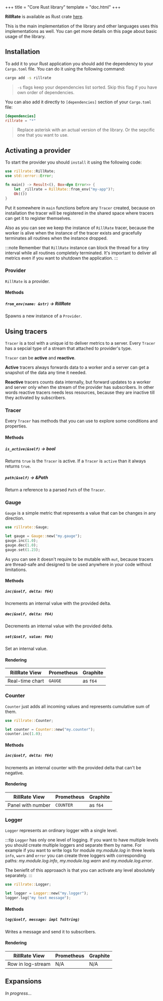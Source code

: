 +++
title = "Core Rust library"
template = "doc.html"
+++

**RillRate** is available as Rust crate [here](https://crates.io/crates/rillrate).

This is the main implementation of the library and other languages uses this implementations as well.
You can get more details on this page about basic usage of the library.


## Installation

To add it to your Rust application you should add the dependency to your `Cargo.toml` file.
You can do it using the following command:

```bash
cargo add -s rillrate
```

> `-s` flags keep your dependencies list sorted. Skip this flag if you have own order of dependencies.

You can also add it directly to `[dependencies]` section of your `Cargo.toml` file:

```toml
[dependencies]
rillrate = "*"
```

> Replace asterisk with an actual version of the library. Or the sepcific one that you want to use.

## Activating a provider

To start the provider you should `install` it using the following code:

```rust
use rillrate::RillRate;
use std::error::Error;

fn main() -> Result<(), Box<dyn Error>> {
    let _rillrate = RillRate::from_env("my-app")?;
    Ok(())
}
```

Put it somewhere in `main` functions before any `Tracer` created, because on installation
the tracer will be registered in the shared space where tracers can get it to register themselves.

Also as you can see we keep the instance of `RillRate` tracer, because the worker is alive when
the instance of the tracer exists and gracefully terminates all routines when the instance dropped.

:::note
Remember that `RillRate` instance can block the thread for a tiny interval while all routines
completely terminated. It's important to deliver all metrics even if you want to shutdown
the application.
:::

### Provider

`RillRate` is a provider.

#### Methods

##### `from_env(name: &str)` -> RillRate

Spawns a new instance of a `Provider`.

## Using tracers

`Tracer` is a tool with a unique id to deliver metrics to a server. Every `Tracer`
has a sepcial type of a stream that attached to provider's type.

`Tracer` can be **active** and **reactive**.

**Active** tracers always forwards data to a worker and a server can get a snapshot
of the data any time it needed.

**Reactive** tracers counts data internally,
but forward updates to a worker and server only when the stream of the provider has
subscribers. In other words reactive tracers needs less resources, because
they are inactive till they activated by subscribers.

### Tracer

Every `Tracer` has methods that you can use to explore some conditions and properties.

#### Methods

##### `is_active(&self)` -> bool

Returns `true` is the `Tracer` is active. If a `Tracer` is `active` than it always
returns `true`.

##### `path(&self)` -> &Path

Return a reference to a parsed `Path` of the `Tracer`.

### Gauge

`Gauge` is a simple metric that represents a value that can be changes in any direction.

```rust
use rillrate::Gauge;

let gauge = Gauge::new("my.gauge");
gauge.inc(1.0);
gauge.dec(1.0);
gauge.set(1.23);
```

As you can see it doesn't require to be mutable with `mut`, because tracers are thread-safe
and designed to be used anywhere in your code without limitations.

#### Methods

##### `inc(&self, delta: f64)`

Increments an internal value with the provided delta.

##### `dec(&self, delta: f64)`

Decrements an internal value with the provided delta.

##### `set(&self, value: f64)`

Set an internal value.

#### Rendering

| RillRate View     | Prometheus | Graphite |
| ----------------- | ---------- | -------- |
| Real-time chart   | `GAUGE`    | as `f64` |

### Counter

`Counter` just adds all incoming values and represents cumulative sum of them.

```rust
use rillrate::Counter;

let counter = Counter::new("my.counter");
counter.inc(1.0);
```

#### Methods

##### `inc(&self, delta: f64)`

Increments an internal counter with the provided delta that can't be negative.

#### Rendering

| RillRate View     | Prometheus | Graphite |
| ----------------- | ---------- | -------- |
| Panel with number | `COUNTER`  | as `f64` |

### Logger

`Logger` represents an ordinary logger with a single level.

:::tip
`Logger` has only one level of logging. If you want to have multiple levels you
should create multiple loggers and separate them by name. For example if you want
to write logs for module *my.module.log* in three levels `info`, `warn` and `error` you
can create three loggers with corresponding paths: *my.module.log.info*,
*my.module.log.warn* and *my.module.log.error*.

The beniefit of this approaach is that you can activate any level absolutely separately.
:::

```rust
use rillrate::Logger;

let logger = Logger::new("my.logger");
logger.log("my text message");
```

#### Methods

##### `log(&self, message: impl ToString)`

Writes a message and send it to subscribers.

#### Rendering

| RillRate View     | Prometheus | Graphite |
| ----------------- | ---------- | -------- |
| Row in log-stream | N/A        | N/A      |

## Expansions

*In progress...*
